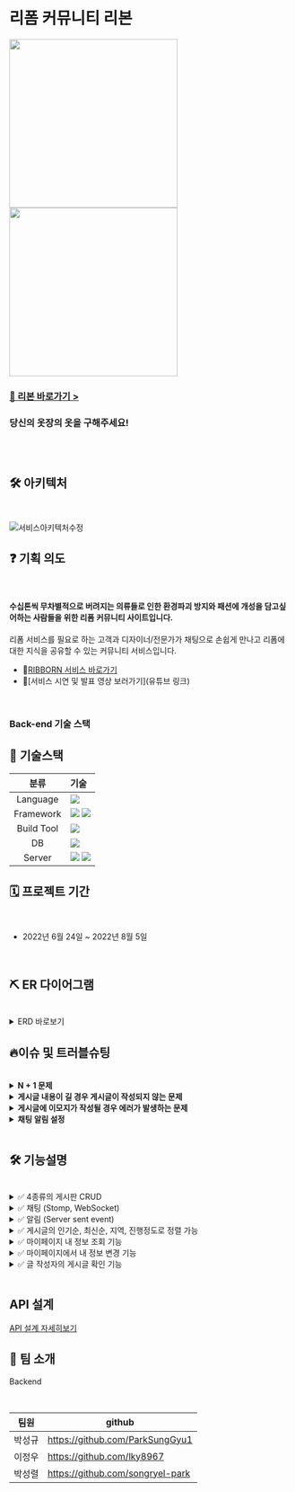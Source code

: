 # 리폼 커뮤니티 리본

<img height="300px" src="https://user-images.githubusercontent.com/105181604/181456826-d342485e-99c7-4f0c-8e28-b8c9870b9195.png">
<img height="300px" src="https://user-images.githubusercontent.com/105181604/190293347-b4cb286f-ef02-45df-ba6e-08557274aaf7.png">

### [🎀 리본 바로가기 >](https://ribborn.kr)


   
### 당신의 옷장의 옷을 구해주세요! 
<br><br>

## 🛠️ 아키텍처

<br>
<!-- <details> -->
<!--     <summary>아키텍처 바로보기</summary> -->

<!-- summary 아래 한칸 공백 두고 내용 삽입 -->
![서비스아키텍처수정](https://user-images.githubusercontent.com/59018674/182071222-93c422c3-7169-46d3-b223-857d56fa8dfd.png)


<!-- </details> -->


   
## ❓ 기획 의도       
<br>

#### 수십톤씩 무차별적으로 버려지는 의류들로 인한 환경파괴 방지와 패션에 개성을 담고싶어하는 사람들을 위한 리폼 커뮤니티 사이트입니다.

  리폼 서비스를 필요로 하는 고객과 디자이너/전문가가 채팅으로 손쉽게 만나고
  리폼에 대한 지식을 공유할 수 있는 커뮤니티 서비스입니다.


* 🤟[RIBBORN 서비스 바로가기](https://ribborn.kr/)
* 👀[서비스 시연 및 발표 영상 보러가기](유튜브 링크)

<br>

### Back-end 기술 스택
## 📜 기술스택
|분류|기술|
| :-: |:- |
|Language|<img src="https://img.shields.io/badge/JAVA-007396?style=for-the-badge&logo=java&logoColor=white">|
|Framework|<img src="https://img.shields.io/badge/Spring-6DB33F?style=for-the-badge&logo=Spring&logoColor=white"> <img src="https://img.shields.io/badge/Springboot-6DB33F?style=for-the-badge&logo=Springboot&logoColor=white">|
|Build Tool|<img src="https://img.shields.io/badge/gradle-02303A?style=for-the-badge&logo=gradle&logoColor=white">|
|DB|<img src="https://img.shields.io/badge/mysql-4479A1?style=for-the-badge&logo=mysql&logoColor=white">|
|Server|<img src="https://img.shields.io/badge/aws-232F3E?style=for-the-badge&logo=AmazonAWS&logoColor=white"> <img src="https://img.shields.io/badge/Amazon S3-569A31?style=for-the-badge&logo=Amazon S3&logoColor=white">|





## 🗓 프로젝트 기간

<br>

* 2022년 6월 24일 ~ 2022년 8월 5일 
  
<br>  

## ⛏️ ER 다이어그램

<br>

<details>
    <summary>ERD 바로보기</summary>

<!-- summary 아래 한칸 공백 두고 내용 삽입 -->
![ribborn (1)](https://user-images.githubusercontent.com/59018674/182074665-6bd5c496-4d1a-4847-911a-dd020ab3adcf.png)



</details>

## 🔥이슈 및 트러블슈팅

<br>

<details>
<summary><b>N + 1 문제</b></summary>
  
> **문제** : User, Post, Contents, Comment 엔티티는 N:1 맵핑이 되어있기 때문에 호출 시 N + 1 문제를 야기할 수 있음
>
> **해결** : 데이터를 Flat하게 조회해야 할 경우에는 Repository에서 DTO를 바로 생성하여 리턴했으나, 해당 방법은 페이징 처리가 되지 않기 때문에 페이징이 필요한 Comment는 API를 분리해서 따로 페이징 처리를 했음
  
</details>
<details>
<summary><b>게시글 내용이 길 경우 게시글이 작성되지 않는 문제</b></summary>
  
> **문제** : 게시글 내용이 길 경우 게시글이 작성되지 않고 rollback 처리 되는 문제 발생
>
> **해결** : 프론트단에서 글자 수를 제한하는 방법으로 생각했으나, 커뮤니티 서비스 특성상 글자수를 제한하는 것은 유저 입장에서 큰 불편함을 겪을 수 있기 때문에 nginx.conf 파일에서 client_max_body_size를 조정해서 처리했음
  
</details>

<details>
<summary><b>게시글에 이모지가 작성될 경우 에러가 발생하는 문제</b></summary>
  
> **문제** : 게시글,댓글,아이디 등 String이 들어가는 모든 문구에서 이모지가 들어갈 경우 HttpMessageNotWritableException 에러가 발생했음
>
> **해결** : 이모지는 2byte보다 크기가 크기 때문에 문제가 발생할 수 있다. XSS 필터를 추가해 해결할 수 있을 것 같다(22.08.01 현재 해결 x)
  
</details>

<details>
<summary><b>채팅 알림 설정 </b></summary>
  
> **문제** : 기존에 채팅을 웹소켓으로 구현하였는데 알림이라는것은 서버에서 클라이언트로만 데이터를 보내면되는 단방향통신만 있으면 충분할꺼라고 생각을하여 다른 통신 방법을 
   찾아봄
>
> **해결** : 단방향 데이터 통신방식인 SSE(server sent event) 방식을 선택하여 사용에 대한
  자세한 내용은 링크 들어가시면 좋습니다. [📝]( https://successful-spur-143.notion.site/0f7341351c50473292bc9648f532c7b0 )
  
</details>

<br>

## :hammer_and_wrench: 기능설명

<br>
<details>
<summary> ✅ 4종류의 게시판 CRUD</summary>
  
<div markdown="1">       

- 리폼 견적요청, 리폼 후기, 리폼 질문, 디자이너/전문가 룩북 4종류의 게시판 CRUD
- 이미지 업로드, 댓글CRUD, 게시글 좋아요 및 공유 가능

![3](https://user-images.githubusercontent.com/59018674/182070501-58f8ad90-c6e4-45eb-ad04-bc4e6066a114.PNG)
![4](https://user-images.githubusercontent.com/59018674/182070504-1e9e1701-7db6-4b9b-b6fa-fc50ca46ae79.PNG)
![5](https://user-images.githubusercontent.com/59018674/182070505-b29ad171-7a23-4bd0-a95e-57f045683852.PNG)
![6](https://user-images.githubusercontent.com/59018674/182070509-b51b75ab-54ba-4a17-8e47-b64880e29791.PNG)


</div>
</details>

<details>
<summary> ✅ 채팅 (Stomp, WebSocket)</summary>
  
<div markdown="1">       

- 전문가/디자이너, 일반유저간 1 : 1 채팅방 생성
- 채팅 내용이 분 단위로 구분됨
- 좌측 채팅목록에서 기존 채팅중이던 목록을 확인할 수 있음
- 채팅 중 견적 게시글에 대해 진행중, 완료 등으로 상태 변경 가능

![채팅](https://user-images.githubusercontent.com/59018674/182070598-098dff0a-1d85-4a7f-a543-747b73ad3874.png)

</div>
</details>

<details>
<summary> ✅ 알림 (Server sent event)</summary>
  
<div markdown="1">       

- 해당 채팅방에 있지 않거나 오프라인 상태 시, 알림 송신
  * 새로운 메시지 전달 시
  * 해당 견적 게시글의 상태가 변경될 시
  * 전문가/디자이너가 거래 취소 시
  
여기에 알림 이미지

</div>
</details>

<details>
<summary> ✅ 게시글의 인기순, 최신순, 지역, 진행정도로 정렬 가능</summary>
  
<div markdown="1">       
  
![image](https://user-images.githubusercontent.com/59018674/182070687-d319b7e2-dbf8-4352-be9c-bf221e97942b.png)
![image](https://user-images.githubusercontent.com/59018674/182070772-f3983d02-e2aa-4421-94ab-22200a739a4a.png)


</div>
</details>

<details>
<summary> ✅ 마이페이지 내 정보 조회 기능</summary>
  
- 본인이 작성한 게시글 / 북마크한 게시글을 확인 가능  
  
<div markdown="1">       
  
![image](https://user-images.githubusercontent.com/59018674/182070840-971b6ac3-d74f-49b8-b3ce-e6a5d1a525d1.png)

</div>
</details>

<details>
<summary> ✅ 마이페이지에서 내 정보 변경 기능</summary>
  
- 닉네임 및 개인정보 변경 가능
  
<div markdown="1">       
  
![image](https://user-images.githubusercontent.com/59018674/182070899-f14dcd71-11de-4aad-9152-8d43b600edfd.png)
  
</div>
</details>

<details>
<summary> ✅ 글 작성자의 게시글 확인 기능</summary>
  
- 작성자의 마이페이지에서 게시글 확인 가능 
  
<div markdown="1">       
  
![image](https://user-images.githubusercontent.com/59018674/182071064-215be52f-a653-4b91-b694-aadce3f2903b.png)
  
</div>
</details>

<br>

##  API 설계

[API 설계 자세히보기](https://www.notion.so/API-3078c33df93d4bc180531687a99b2757)

## 👥 팀 소개

Backend

<br>

팀원|github
---|---|
박성규 | https://github.com/ParkSungGyu1
이정우 | https://github.com/lky8967
박성렬 | https://github.com/songryel-park
<br>




